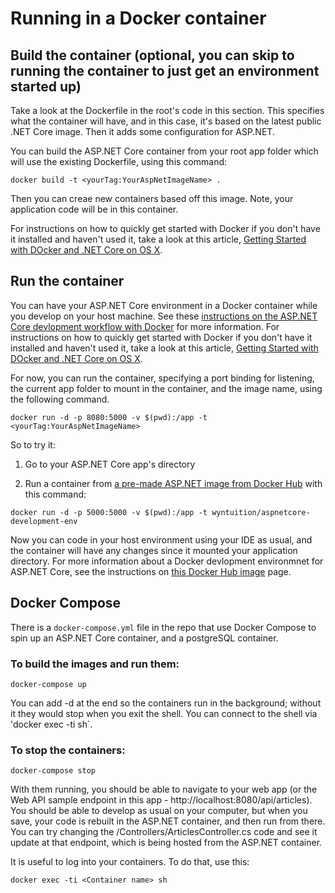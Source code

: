 # Running in a Docker container 

## Build the container (optional, you can skip to running the container to just get an environment started up)

Take a look at the Dockerfile in the root's code in this section. This specifies what the container will have, and in this case, it's based on the latest public .NET Core image. Then it adds some configuration for ASP.NET.  

You can build the ASP.NET Core container from your root app folder which will use the existing Dockerfile, using this command: 
  ```
  docker build -t <yourTag:YourAspNetImageName> .
  ```

Then you can creae new containers based off this image. Note, your application code will be in this container. 

For instructions on how to quickly get started with Docker if you don't have it installed and haven't used it, take a look at this article, [Getting Started with DOcker and .NET Core on OS X](https://www.excella.com/insights/getting-started-with-docker-and-net-core-on-os-x).

## Run the container 

You can have your ASP.NET Core environment in a Docker container while you develop on your host machine. See these [instructions on the ASP.NET Core devlopment workflow with Docker](https://hub.docker.com/r/wyntuition/aspnetcore-development-env/) for more information. For instructions on how to quickly get started with Docker if you don't have it installed and haven't used it, take a look at this article, [Getting Started with DOcker and .NET Core on OS X](https://www.excella.com/insights/getting-started-with-docker-and-net-core-on-os-x).

For now, you can run the container, specifying a port binding for listening, the current app folder to mount in the container, and the image name, using the following command. 

  ```
  docker run -d -p 8080:5000 -v $(pwd):/app -t <yourTag:YourAspNetImageName>
  ```  

So to try it: 

1. Go to your ASP.NET Core app's directory

1. Run a container from [a pre-made ASP.NET image from Docker Hub](https://hub.docker.com/r/wyntuition/aspnetcore-development-env/) with this command:
    
  ```
  docker run -d -p 5000:5000 -v $(pwd):/app -t wyntuition/aspnetcore-development-env
  ```

Now you can code in your host environment using your IDE as usual, and the container will have any changes since it mounted your application directory. For more information about a Docker devlopment environmnet for ASP.NET Core, see the instructions on [this Docker Hub image](https://hub.docker.com/r/wyntuition/aspnetcore-development-env/) page.

## Docker Compose 

There is a `docker-compose.yml` file in the repo that use Docker Compose to spin up an ASP.NET Core container, and a postgreSQL container.

### To build the images and run them:

  ```
  docker-compose up
  ```

You can add -d at the end so the containers run in the background; without it they would stop when you exit the shell. You can connect to the shell via 'docker exec -ti <Container> sh`.

### To stop the containers:

  ```
  docker-compose stop
  ```

With them running, you should be able to navigate to your web app (or the Web API sample endpoint in this app - http://localhost:8080/api/articles). You should be able to develop as usual on your computer, but when you save, your code is rebuilt in the ASP.NET container, and then run from there. You can try changing the /Controllers/ArticlesController.cs code and see it update at that endpoint, which is being hosted from the ASP.NET container.

It is useful to log into your containers. To do that, use this: 

  ```
  docker exec -ti <Container name> sh
  ```
